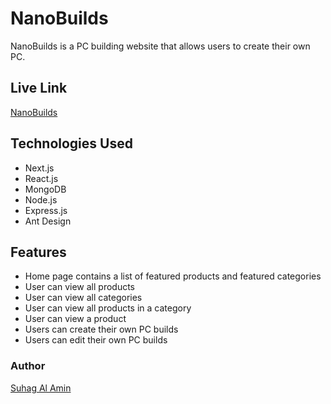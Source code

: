 # NanoBuilds

NanoBuilds is a PC building website that allows users to create their own PC.

## Live Link

[NanoBuilds](https://nano-builds.vercel.app)

## Technologies Used

- Next.js
- React.js
- MongoDB
- Node.js
- Express.js
- Ant Design

## Features

- Home page contains a list of featured products and featured categories
- User can view all products
- User can view all categories
- User can view all products in a category
- User can view a product
- Users can create their own PC builds
- Users can edit their own PC builds

### Author

[Suhag Al Amin](https://suhag.me)
